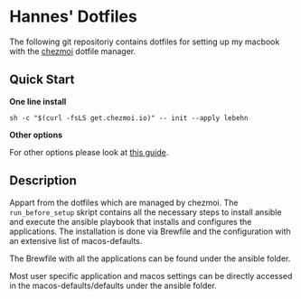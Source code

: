 # Hannes' Dotfiles

The following git repositoriy contains dotfiles for setting up my macbook with the [chezmoi](https://www.chezmoi.io/) dotfile manager. 

## Quick Start

**One line install**

```
sh -c "$(curl -fsLS get.chezmoi.io)" -- init --apply lebehn
```

**Other options**

For other options please look at [this guide](https://www.chezmoi.io/quick-start/).


## Description

Appart from the dotfiles which are managed by chezmoi. The `run_before_setup` skript contains all the necessary steps to install ansible and execute the ansible playbook that installs and configures the applications. 
The installation is done via Brewfile and the configuration with an extensive list of macos-defaults.

The Brewfile with all the applications can be found under the ansible folder. 

Most user specific application and macos settings can be directly accessed in the macos-defaults/defaults under the ansible folder. 
